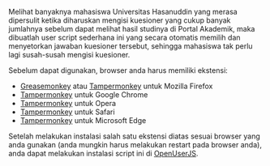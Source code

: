 Melihat banyaknya mahasiswa Universitas Hasanuddin yang merasa dipersulit ketika diharuskan mengisi kuesioner yang cukup banyak jumlahnya sebelum dapat melihat hasil studinya di Portal Akademik, maka dibuatlah user script sederhana ini yang secara otomatis memilih dan menyetorkan jawaban kuesioner tersebut, sehingga mahasiswa tak perlu lagi susah-susah mengisi kuesioner.

Sebelum dapat digunakan, browser anda harus memiliki ekstensi:

* [Greasemonkey](https://addons.mozilla.org/firefox/addon/greasemonkey/) atau [Tampermonkey](https://addons.mozilla.org/en-US/firefox/addon/tampermonkey/) untuk Mozilla Firefox
* [Tampermonkey](https://chrome.google.com/webstore/detail/tampermonkey/dhdgffkkebhmkfjojejmpbldmpobfkfo) untuk Google Chrome
* [Tampermonkey](https://addons.opera.com/extensions/details/tampermonkey-beta/) untuk Opera
* [Tampermonkey](https://safari.tampermonkey.net/tampermonkey.safariextz) untuk Safari
* [Tampermonkey](https://www.microsoft.com/store/p/tampermonkey/9nblggh5162s) untuk Microsoft Edge

Setelah melakukan instalasi salah satu ekstensi diatas sesuai browser yang anda gunakan (anda mungkin harus melakukan restart pada browser anda), anda dapat melakukan instalasi script ini di [OpenUserJS](https://openuserjs.org/scripts/data4pass/Auto-Select_Kuesioner_untuk_Portal_Akademik_Universitas_Hasanuddin).
